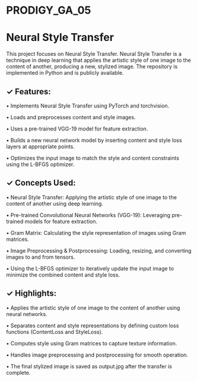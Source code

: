 # PRODIGY_GA_05

# Neural Style Transfer

This project focuses on Neural Style Transfer. Neural Style Transfer is a technique in deep learning that applies the artistic style of one image to the content of another, producing a new, stylized image. The repository is implemented in Python and is publicly available. 


## ✓ Features:

• Implements Neural Style Transfer using PyTorch and torchvision.

• Loads and preprocesses content and style images.

• Uses a pre-trained VGG-19 model for feature extraction.

• Builds a new neural network model by inserting content and style loss layers at appropriate points.

• Optimizes the input image to match the style and content constraints using the L-BFGS optimizer.


## ✓ Concepts Used:

• Neural Style Transfer: Applying the artistic style of one image to the content of another using deep learning.

• Pre-trained Convolutional Neural Networks (VGG-19): Leveraging pre-trained models for feature extraction.

• Gram Matrix: Calculating the style representation of images using Gram matrices.

• Image Preprocessing & Postprocessing: Loading, resizing, and converting images to and from tensors.

• Using the L-BFGS optimizer to iteratively update the input image to minimize the combined content and style loss.


## ✓ Highlights:

• Applies the artistic style of one image to the content of another using neural networks.

• Separates content and style representations by defining custom loss functions (ContentLoss and StyleLoss).

• Computes style using Gram matrices to capture texture information.

• Handles image preprocessing and postprocessing for smooth operation.

• The final stylized image is saved as output.jpg after the transfer is complete.

